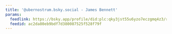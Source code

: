 ```yaml
---
title: '@ubernostrum.bsky.social - James Bennett'
params:
  feedlink: https://bsky.app/profile/did:plc:qky3jst55u6yzo7eczgmq4z3/rss
  feedid: ac2da80eb9bdf7d380087525f528f79f
---
```

